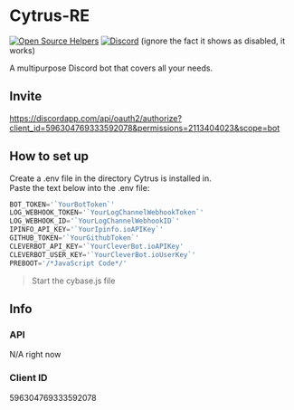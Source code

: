 # Cytrus-RE
[![Open Source Helpers](https://www.codetriage.com/rexogamer/cytrus-re/badges/users.svg)](https://www.codetriage.com/rexogamer/cytrus-re) [![Discord ](https://img.shields.io/discord/596304951718838275?color=Bonk&label=Cytrus-RE%20%20Chat&logo=asd&logoColor=ad)](https://discord.gg/BfpMgXs) (ignore the fact it shows as disabled, it works)

A multipurpose Discord bot that covers all your needs.

## Invite
https://discordapp.com/api/oauth2/authorize?client_id=596304769333592078&permissions=2113404023&scope=bot

## How to set up
Create a .env file in the directory Cytrus is installed in.  
Paste the text below into the .env file:  
```js
BOT_TOKEN='`YourBotToken`'
LOG_WEBHOOK_TOKEN='`YourLogChannelWebhookToken`'
LOG_WEBHOOK_ID='`YourLogChannelWebhookID`'
IPINFO_API_KEY='`YourIpinfo.ioAPIKey`'
GITHUB_TOKEN='`YourGithubToken`'
CLEVERBOT_API_KEY='`YourCleverBot.ioAPIKey'
CLEVERBOT_USER_KEY='`YourCleverBot.ioUserKey`'
PREBOOT='/*JavaScript Code*/'
```
> Start the cybase.js file  

## Info
### API
N/A right now
​
### Client ID
596304769333592078
